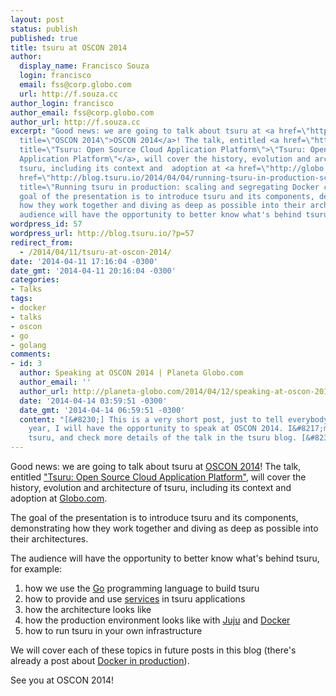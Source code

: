 ```yaml
---
layout: post
status: publish
published: true
title: tsuru at OSCON 2014
author:
  display_name: Francisco Souza
  login: francisco
  email: fss@corp.globo.com
  url: http://f.souza.cc
author_login: francisco
author_email: fss@corp.globo.com
author_url: http://f.souza.cc
excerpt: "Good news: we are going to talk about tsuru at <a href=\"http://www.oscon.com/oscon2014\"
  title=\"OSCON 2014\">OSCON 2014</a>! The talk, entitled <a href=\"http://www.oscon.com/oscon2014/public/schedule/detail/34093\"
  title=\"Tsuru: Open Source Cloud Application Platform\">\"Tsuru: Open Source Cloud
  Application Platform\"</a>, will cover the history, evolution and architecture of
  tsuru, including its context and  adoption at <a href=\"http://globo.com\" title=\"Globo.com\">Globo.com</a>.\r\n<a
  href=\"http://blog.tsuru.io/2014/04/04/running-tsuru-in-production-scaling-and-segregating-docker-containers/\"
  title=\"Running tsuru in production: scaling and segregating Docker containers\"></a>\r\n\r\nThe
  goal of the presentation is to introduce tsuru and its components, demonstrating
  how they work together and diving as deep as possible into their architectures.\r\n\r\nThe
  audience will have the opportunity to better know what's behind tsuru, for example:"
wordpress_id: 57
wordpress_url: http://blog.tsuru.io/?p=57
redirect_from:
  - /2014/04/11/tsuru-at-oscon-2014/
date: '2014-04-11 17:16:04 -0300'
date_gmt: '2014-04-11 20:16:04 -0300'
categories:
- Talks
tags:
- docker
- talks
- oscon
- go
- golang
comments:
- id: 3
  author: Speaking at OSCON 2014 | Planeta Globo.com
  author_email: ''
  author_url: http://planeta-globo.com/2014/04/12/speaking-at-oscon-2014/
  date: '2014-04-14 03:59:51 -0300'
  date_gmt: '2014-04-14 06:59:51 -0300'
  content: "[&#8230;] This is a very short post, just to tell everybody that this
    year, I will have the opportunity to speak at OSCON 2014. I&#8217;m speaking about
    tsuru, and check more details of the talk in the tsuru blog. [&#8230;]"
---
```

<p>Good news: we are going to talk about tsuru at <a href="http://www.oscon.com/oscon2014" title="OSCON 2014">OSCON 2014</a>! The talk, entitled <a href="http://www.oscon.com/oscon2014/public/schedule/detail/34093" title="Tsuru: Open Source Cloud Application Platform">"Tsuru: Open Source Cloud Application Platform"</a>, will cover the history, evolution and architecture of tsuru, including its context and  adoption at <a href="http://globo.com" title="Globo.com">Globo.com</a>.<br />
<a href="http://blog.tsuru.io/2014/04/04/running-tsuru-in-production-scaling-and-segregating-docker-containers/" title="Running tsuru in production: scaling and segregating Docker containers"></a></p>
<p>The goal of the presentation is to introduce tsuru and its components, demonstrating how they work together and diving as deep as possible into their architectures.</p>
<p>The audience will have the opportunity to better know what's behind tsuru, for example:<a id="more"></a><a id="more-57"></a></p>
<ol>
<li>how we use the <a href="http://golang.org" title="Go">Go</a> programming language to build tsuru</li>
<li>how to provide and use <a href="http://docs.tsuru.io/en/latest/apps/client/services.html">services</a> in tsuru applications</li>
<li>how the architecture looks like</li>
<li>how the production environment looks like with <a href="http://juju.ubuntu.com" title="Juju">Juju</a> and <a href="http://docker.io" title="Docker">Docker</a></li>
<li>how to run tsuru in your own infrastructure</li>
</ol>
<p>We will cover each of these topics in future posts in this blog (there's already a post about <a href="http://blog.tsuru.io/2014/04/04/running-tsuru-in-production-scaling-and-segregating-docker-containers/" title="Running tsuru in production: scaling and segregating Docker containers">Docker in production</a>).</p>
<p>See you at OSCON 2014!</p>
